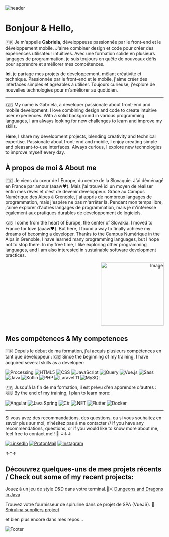 ![header](https://github.com/user-attachments/assets/9a133b82-1d9a-4612-a69f-a3e407ac4649)


# Bonjour & Hello, 
🇫🇷 Je m'appelle **Gabriela**, développeuse passionnée par le front-end et le développement mobile. J'aime combiner design et code pour créer des expériences utilisateur intuitives. Avec une formation solide en plusieurs langages de programmation, je suis toujours en quête de nouveaux défis pour apprendre et améliorer mes compétences. 

**Ici**, je partage mes projets de développement, mêlant créativité et technique. Passionnée par le front-end et le mobile, j'aime créer des interfaces simples et agréables à utiliser. Toujours curieuse, j'explore de nouvelles technologies pour m'améliorer au quotidien.

---

🇬🇧 My name is Gabriela, a developer passionate about front-end and mobile development. I love combining design and code to create intuitive user experiences. With a solid background in various programming languages, I am always looking for new challenges to learn and improve my skills.

**Here**, I share my development projects, blending creativity and technical expertise. Passionate about front-end and mobile, I enjoy creating simple and pleasant-to-use interfaces. Always curious, I explore new technologies to improve myself every day.

## À propos de moi & About me
                                                                                                                              
🇫🇷 Je viens du cœur de l'Europe, du centre de la Slovaquie. J'ai déménagé en France par amour (aaaw❤️). Mais j'ai trouvé ici un moyen de réaliser enfin mes rêves et c'est de devenir développeur. Grâce au Campus Numérique des Alpes à Grenoble, j'ai appris de nombreux langages de programmation, mais j'espère ne pas m'arrêter là. Pendant mon temps libre, j'aime explorer d'autres langages de programmation, mais je m'intéresse également aux pratiques durables de développement de logiciels. 

🇬🇧 I come from the heart of Europe, the center of Slovakia. I moved to France for love (aaaw❤️). But here, I found a way to finally achieve my dreams of becoming a developer. Thanks to the Campus Numérique in the Alps in Grenoble, I have learned many programming languages, but I hope not to stop there. In my free time, I like exploring other programming languages, and I am also interested in sustainable software development practices.

<div style="text-align: right;">
    <img src="https://github.com/user-attachments/assets/5230064e-a1ff-43e7-bdb4-66df7e987146" alt="Image" width="200" />
</div>

## Mes compétences & My competences 
🇫🇷 Depuis le début de ma formation, j'ai acquis plusieurs compétences en tant que développeur :
🇬🇧 Since the beginning of my training, I have acquired several skills as a developer:

![Processing](https://img.shields.io/badge/Processing-0076A8?style=flat-square&logo=processing&logoColor=white)
![HTML5](https://img.shields.io/badge/HTML5-E34F26?style=flat-square&logo=html5&logoColor=white)
![CSS](https://img.shields.io/badge/CSS-1572B6?style=flat-square&logo=css3&logoColor=white)
![JavaScript](https://img.shields.io/badge/JavaScript-F7DF1E?style=flat-square&logo=javascript&logoColor=black)
![jQuery](https://img.shields.io/badge/jQuery-0769AD?style=flat-square&logo=jquery&logoColor=white)
![Vue.js](https://img.shields.io/badge/Vue.js-4FC08D?style=flat-square&logo=vue.js&logoColor=white)
![Sass](https://img.shields.io/badge/Sass-CC6699?style=flat-square&logo=sass&logoColor=white)
![Java](https://img.shields.io/badge/Java-007396?style=flat-square&logo=java&logoColor=white)
![Kotlin](https://img.shields.io/badge/Kotlin-7F52B2?style=flat-square&logo=kotlin&logoColor=white)
![PHP](https://img.shields.io/badge/PHP-777BB4?style=flat-square&logo=php&logoColor=white)
![Laravel 11](https://img.shields.io/badge/Laravel-FF2D20?style=flat-square&logo=laravel&logoColor=white)
![MySQL](https://img.shields.io/badge/MySQL-4479A1?style=flat-square&logo=mysql&logoColor=white)

🇫🇷 Jusqu'à la fin de ma formation, il est prévu d'en apprendre d'autres : 
🇬🇧 By the end of my training, I plan to learn more:

![Angular](https://img.shields.io/badge/Angular-E23237?style=flat-square&logo=angular&logoColor=white)
![Java Spring](https://img.shields.io/badge/Spring-6DB33F?style=flat-square&logo=spring&logoColor=white)
![C#](https://img.shields.io/badge/C%23-239120?style=flat-square&logo=csharp&logoColor=white)
![.NET](https://img.shields.io/badge/.NET-512BD4?style=flat-square&logo=.net&logoColor=white)
![Flutter](https://img.shields.io/badge/Flutter-02569B?style=flat-square&logo=flutter&logoColor=white)
![Docker](https://img.shields.io/badge/Docker-2496ED?style=flat-square&logo=docker&logoColor=white)

---

Si vous avez des recommandations, des questions, ou si vous souhaitez en savoir plus sur moi, n’hésitez pas à me contacter // If you have any recommendations, questions, or if you would like to know more about me, feel free to contact me!! 📲
↓↓↓

[![LinkedIn](https://img.shields.io/badge/LinkedIn-0077B5?style=flat-square&logo=linkedin&logoColor=white)](https://linkedin.com/in/gabrielacigerova/) 
[![ProtonMail](https://img.shields.io/badge/ProtonMail-5B81B1?style=flat-square&logo=protonmail&logoColor=white)](mailto:gabrielacigerova@proton.me) 
[![Instagram](https://img.shields.io/badge/Instagram-E1306C?style=flat-square&logo=instagram&logoColor=white)]([https://www.instagram.com/yourprofile](https://www.instagram.com/GabrielaCiger/))

↑↑↑

## Découvrez quelques-uns de mes projets récents / Check out some of my recent projects:

Jouez à un jeu de style D&D dans votre terminal.🐉⚔️
[Dungeons and Dragons in Java](https://github.com/GabrielaCigerova/dungeons_and_dragon_java_edition) 

Trouvez votre fournisseur de spiruline dans ce projet de SPA (VueJS). 💚
[Spirulina suppliers project](https://github.com/GabrielaCigerova/pwa_vue_spirulina_suppliers)

et bien plus encore dans mes repos... 

![Footer](https://github.com/user-attachments/assets/032e9908-8ab2-4aff-b1bb-094f2feb2625)




